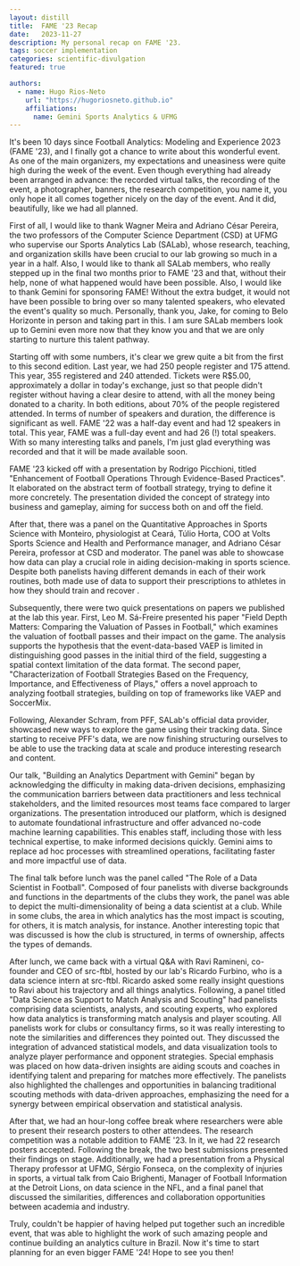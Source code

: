 ```yaml
---
layout: distill
title:  FAME '23 Recap
date:   2023-11-27
description: My personal recap on FAME '23.
tags: soccer implementation
categories: scientific-divulgation
featured: true

authors:
  - name: Hugo Rios-Neto
    url: "https://hugoriosneto.github.io"
    affiliations:
      name: Gemini Sports Analytics & UFMG
---
```


It's been 10 days since Football Analytics: Modeling and Experience 2023 (FAME '23), and I finally got a chance to write about this wonderful event. 
As one of the main organizers, my expectations and uneasiness were quite high during the week of the event. Even though everything had already been 
arranged in advance: the recorded virtual talks, the recording of the event, a photographer, banners, the research competition, you name it, you only 
hope it all comes together nicely on the day of the event. And it did, beautifully, like we had all planned.

First of all, I would like to thank Wagner Meira and Adriano César Pereira, the two professors of the Computer Science Department (CSD) at 
UFMG who supervise our Sports Analytics Lab (SALab), whose research, teaching, and organization skills have been crucial to our lab growing 
so much in a year in a half. Also, I would like to thank all SALab members, who really stepped up in the final two months prior to FAME '23 
and that, without their help, none of what happened would have been possible. Also, I would like to thank Gemini for sponsoring FAME! Without 
the extra budget, it would not have been possible to bring over so many talented speakers, who elevated the event's quality so much. 
Personally, thank you, Jake, for coming to Belo Horizonte in person and taking part in this. I am sure SALab members look up to Gemini 
even more now that they know you and that we are only starting to nurture this talent pathway.

Starting off with some numbers, it's clear we grew quite a bit from the first to this second edition. Last year, we had 250 people register and 175 attend. 
This year, 355 registered and 240 attended. Tickets were R$5.00, approximately a dollar in today's exchange, just so that people didn't register without 
having a clear desire to attend, with all the money being donated to a charity. In both editions, about 70% of the people registered attended. In terms 
of number of speakers and duration, the difference is significant as well. FAME '22 was a half-day event and had 12 speakers in total. This year, FAME was 
a full-day event and had 26 (!) total speakers. With so many interesting talks and panels, I'm just glad everything was recorded and that it will be made available soon.

FAME '23 kicked off with a presentation by Rodrigo Picchioni, titled "Enhancement of Football Operations Through Evidence-Based Practices". It 
elaborated on the abstract term of football strategy, trying to define it more concretely. The presentation divided the concept of strategy into 
business and gameplay, aiming for success both on and off the field.

After that, there was a panel on the Quantitative Approaches in Sports Science with Monteiro, physiologist at Ceará, Túlio Horta, COO at 
Volts Sports Science and Health and Performance manager, and Adriano César Pereira, professor at CSD and moderator. The panel was able to
showcase how data can play a crucial role in aiding decision-making in sports science. Despite both panelists having different demands in 
each of their work routines, both made use of data to support their prescriptions to athletes in how they should train and recover .

Subsequently, there were two quick presentations on papers we published at the lab this year. First, Leo M. Sá-Freire presented his paper 
"Field Depth Matters: Comparing the Valuation of Passes in Football," which examines the valuation of football passes and their impact on 
the game. The analysis supports the hypothesis that the event-data-based VAEP is limited in distinguishing good passes in the initial third 
of the field, suggesting a spatial context limitation of the data format. The second paper, "Characterization of Football Strategies Based 
on the Frequency, Importance, and Effectiveness of Plays," offers a novel approach to analyzing football strategies, building on top of 
frameworks like VAEP and SoccerMix.

Following, Alexander Schram, from PFF, SALab's official data provider, showcased new ways to explore the game using their tracking data. 
Since starting to receive PFF's data, we are now finishing structuring ourselves to be able to use the tracking data at scale and produce 
interesting research and content.

Our talk, "Building an Analytics Department with Gemini" began by acknowledging the difficulty in making data-driven decisions, emphasizing 
the communication barriers between data practitioners and less technical stakeholders, and the limited resources most teams face compared to 
larger organizations. The presentation introduced our platform, which is designed to automate foundational infrastructure and offer advanced 
no-code machine learning capabilities. This enables staff, including those with less technical expertise, to make informed decisions quickly. 
Gemini aims to replace ad hoc processes with streamlined operations, facilitating faster and more impactful use of data.

The final talk before lunch was the panel called "The Role of a Data Scientist in Football". Composed of four panelists with diverse backgrounds 
and functions in the departments of the clubs they work, the panel was able to depict the multi-dimensionality of being a data scientist at a 
club. While in some clubs, the area in which analytics has the most impact is scouting, for others, it is match analysis, for instance. Another 
interesting topic that was discussed is how the club is structured, in terms of ownership, affects the types of demands.

After lunch, we came back with a virtual Q&A with Ravi Ramineni, co-founder and CEO of src-ftbl, hosted by our lab's Ricardo Furbino, who is a data science intern at src-ftbl. 
Ricardo asked some really insight questions to Ravi about his trajectory and all things analytics. Following, a panel titled 
"Data Science as Support to Match Analysis and Scouting" had panelists comprising data scientists, analysts, and scouting experts, 
who explored how data analytics is transforming match analysis and player scouting. All panelists work for clubs or consultancy firms, 
so it was really interesting to note the similarities and differences they pointed out. They discussed the integration of advanced 
statistical models, and data visualization tools to analyze player performance and opponent strategies. Special emphasis was placed on how 
data-driven insights are aiding scouts and coaches in identifying talent and preparing for matches more effectively. The panelists also 
highlighted the challenges and opportunities in balancing traditional scouting methods with data-driven approaches, emphasizing the 
need for a synergy between empirical observation and statistical analysis.

After that, we had an hour-long coffee break where researchers were able to present their research posters to other attendees. The research competition 
was a notable addition to FAME '23. In it, we had 22 research posters accepted. Following the break, the two best submissions presented their findings 
on stage. Additionally, we had a presentation from a Physical Therapy professor at UFMG, Sérgio Fonseca, on the complexity of injuries in sports, a 
virtual talk from Caio Brighenti, Manager of Football Information at the Detroit Lions, on data science in the NFL, and a final panel that discussed 
the similarities, differences and collaboration opportunities between academia and industry.

Truly, couldn't be happier of having helped put together such an incredible event, that was able to highlight the work of such amazing people and continue 
building an analytics culture in Brazil. Now it's time to start planning for an even bigger FAME '24! Hope to see you then!
